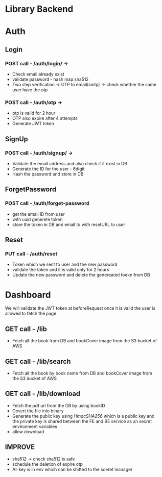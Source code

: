 # Library Backend

# Auth
## Login
### POST call - /auth/login/ -> 
- Check email already exist
- validate password - hash map sha512
- Two step verification -> OTP to email(smtp) -> check whether the same user have the otp

### POST call - /auth/otp ->
- otp is valid for 2 hour  
- OTP also expire after 4 attempts
- Generate JWT token

## SignUp
### POST call - /auth/signup/ ->
- Validate the email address and also check if it exist in DB
- Generate the ID for the user - 6digit
- Hash the password and store in DB

## ForgetPassword
### POST call - /auth/forget-password
- get the email ID from user
- with uuid generete token
- store the token in DB and email to with resetURL to user

## Reset
### PUT call - /auth/reset
- Token which we sent to user and the new password
- validate the token and it is valid only for 2 hours
- Update the new password and delete the genereated toekn from DB

# Dashboard 
We will validate the JWT token at beforeRequest once it is valid the user is allowed to fetch the page

## GET call - /lib
- Fetch all the book from DB and bookCover image from the S3 bucket of AWS

## GET call - /lib/search
- Fetch all the book by book name from DB and bookCover image from the S3 bucket of AWS

## GET call - /lib/download
- Fetch the pdf url from the DB by using bookID
- Covert the file into binary
- Generate the public key using *HmacSHA256* which is a public key and the private key is shared between the FE and BE service as an secret environment variables
- allow download


## IMPROVE
- sha512 -> check sha512 is safe
- schedule the deletion of expire otp
- All key is in env which can be shifted to the sceret manager
